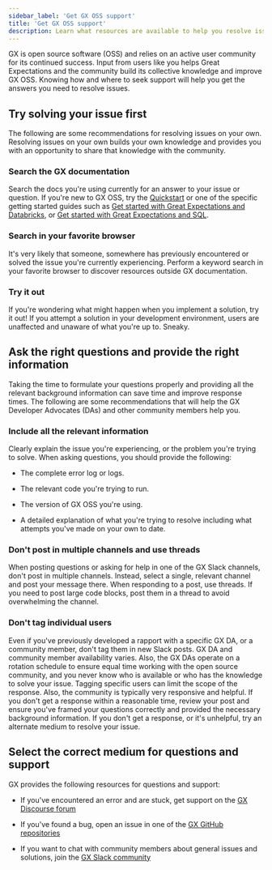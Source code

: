 ```yaml
---
sidebar_label: 'Get GX OSS support'
title: 'Get GX OSS support'
description: Learn what resources are available to help you resolve issues with GX OSS.
---
```


GX is open source software (OSS) and relies on an active user community for its continued success. Input from users like you helps Great Expectations and the community build its collective knowledge and improve GX OSS. Knowing how and where to seek support will help you get the answers you need to resolve issues.

## Try solving your issue first

The following are some recommendations for resolving issues on your own. Resolving issues on your own builds your own knowledge and provides you with an opportunity to share that knowledge with the community. 

### Search the GX documentation

Search the docs you're using currently for an answer to your issue or question. If you're new to GX OSS, try the [Quickstart](tutorials/quickstart/quickstart.md) or one of the specific getting started guides such as [Get started with Great Expectations and Databricks](tutorials/getting_started/how_to_use_great_expectations_in_databricks.md), or [Get started with Great Expectations and SQL](tutorials/getting_started/how_to_use_great_expectations_with_sql.md).  

### Search in your favorite browser

It's very likely that someone, somewhere has previously encountered or solved the issue you're currently experiencing. Perform a keyword search in your favorite browser to discover resources outside GX documentation. 

### Try it out

If you're wondering what might happen when you implement a solution, try it out! If you attempt a solution in your development environment, users are unaffected and unaware of what you're up to. Sneaky. 

## Ask the right questions and provide the right information

Taking the time to formulate your questions properly and providing all the relevant background information can save time and improve response times. The following are some recommendations that will help the GX Developer Advocates (DAs) and other community members help you. 

### Include all the relevant information

Clearly explain the issue you're experiencing, or the problem you're trying to solve. When asking questions, you should provide the following:

- The complete error log or logs.

- The relevant code you're trying to run.

- The version of GX OSS you're using.

- A detailed explanation of what you're trying to resolve including what attempts you've made on your own to date.

### Don't post in multiple channels and use threads

When posting questions or asking for help in one of the GX Slack channels, don't post in multiple channels. Instead, select a single, relevant channel and post your message there. When responding to a post, use threads. If you need to post large code blocks, post them in a thread to avoid overwhelming the channel.

### Don't tag individual users

Even if you've previously developed a rapport with a specific GX DA, or a community member, don't tag them in new Slack posts. GX DA and community member availability varies. Also, the GX DAs operate on a rotation schedule to ensure equal time working with the open source community, and you never know who is available or who has the knowledge to solve your issue. Tagging specific users can limit the scope of the response. Also, the community is typically very responsive and helpful. If you don't get a response within a reasonable time, review your post and ensure you've framed your questions correctly and provided the necessary background information. If you don't get a response, or it's unhelpful, try an alternate medium to resolve your issue.

## Select the correct medium for questions and support

GX provides the following resources for questions and support:

- If you've encountered an error and are stuck, get support on the [GX Discourse forum](https://discourse.greatexpectations.io/c/oss-support/11)

- If you've found a bug, open an issue in one of the [GX GitHub repositories](https://github.com/great-expectations)

- If you want to chat with community members about general issues and solutions, join the [GX Slack community](https://greatexpectationstalk.slack.com/archives/CUTCNHN82)
